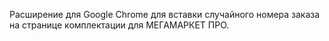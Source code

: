 Расширение для Google Chrome для вставки случайного номера заказа на странице комплектации для МЕГАМАРКЕТ ПРО.

